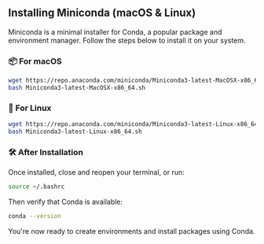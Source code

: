 ## Installing Miniconda (macOS & Linux)

Miniconda is a minimal installer for Conda, a popular package and environment manager. Follow the steps below to install it on your system.

### 📦 For macOS

```bash
wget https://repo.anaconda.com/miniconda/Miniconda3-latest-MacOSX-x86_64.sh
bash Miniconda3-latest-MacOSX-x86_64.sh
```

### 🐧 For Linux

```bash
wget https://repo.anaconda.com/miniconda/Miniconda3-latest-Linux-x86_64.sh
bash Miniconda3-latest-Linux-x86_64.sh
```

### 🛠 After Installation

Once installed, close and reopen your terminal, or run:

```bash
source ~/.bashrc
```

Then verify that Conda is available:

```bash
conda --version
```

You're now ready to create environments and install packages using Conda.

